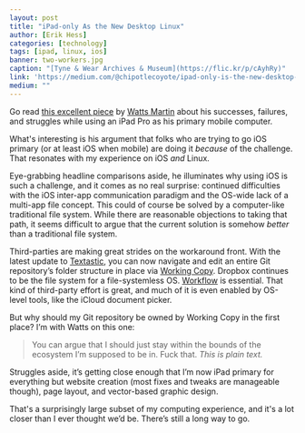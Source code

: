 ```yaml
---
layout: post
title: "iPad-only As the New Desktop Linux"
author: [Erik Hess]
categories: [technology]
tags: [ipad, linux, ios]
banner: two-workers.jpg
caption: "[Tyne & Wear Archives & Museum](https://flic.kr/p/cAyhRy)"
link: 'https://medium.com/@chipotlecoyote/ipad-only-is-the-new-desktop-linux-de88b61b6d99#.1itrczgx6'
medium: ""
---
```


Go read [this excellent piece](https://medium.com/@chipotlecoyote/ipad-only-is-the-new-desktop-linux-de88b61b6d99#.1itrczgx6) by [Watts Martin](http://twitter.com/chipotlecoyote) about his successes, failures, and struggles while using an iPad Pro as his primary mobile computer.

What's interesting is his argument that folks who are trying to go iOS primary (or at least iOS when mobile) are doing it *because* of the challenge. That resonates with my experience on iOS *and* Linux.

Eye-grabbing headline comparisons aside, he illuminates why using iOS is such a challenge, and it comes as no real surprise: continued difficulties with the iOS inter-app communication paradigm and the OS-wide lack of a multi-app file concept. This could of course be solved by a computer-like traditional file system. While there are reasonable objections to taking that path, it seems difficult to argue that the current solution is somehow *better* than a traditional file system.

Third-parties are making great strides on the workaround front. With the latest update to [Textastic](https://www.textasticapp.com/), you can now navigate and edit an entire Git repository’s folder structure in place via [Working Copy](https://workingcopyapp.com/). Dropbox continues to be the file system for a file-systemless OS. [Workflow](https://workflow.is/) is essential. That kind of third-party effort is great, and much of it is even enabled by OS-level tools, like the iCloud document picker.

But why should my Git repository be owned by Working Copy in the first place? I’m with Watts on this one:

> You can argue that I should just stay within the bounds of the ecosystem I’m supposed to be in. Fuck that. *This is plain text.*

Struggles aside, it’s getting close enough that I’m now iPad primary for everything but website creation (most fixes and tweaks are manageable though), page layout, and vector-based graphic design.

That's a surprisingly large subset of my computing experience, and it's a lot closer than I ever thought we’d be. There’s still a long way to go.
